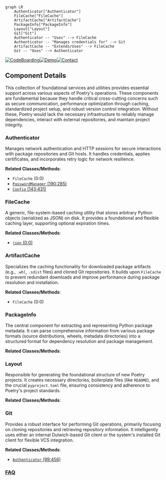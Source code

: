 ```mermaid
graph LR
    Authenticator["Authenticator"]
    FileCache["FileCache"]
    ArtifactCache["ArtifactCache"]
    PackageInfo["PackageInfo"]
    Layout["Layout"]
    Git["Git"]
    Authenticator -- "Uses" --> FileCache
    Authenticator -- "Manages credentials for" --> Git
    ArtifactCache -- "Extends/Uses" --> FileCache
    Git -- "Uses" --> Authenticator
```
[![CodeBoarding](https://img.shields.io/badge/Generated%20by-CodeBoarding-9cf?style=flat-square)](https://github.com/CodeBoarding/GeneratedOnBoardings)[![Demo](https://img.shields.io/badge/Try%20our-Demo-blue?style=flat-square)](https://www.codeboarding.org/demo)[![Contact](https://img.shields.io/badge/Contact%20us%20-%20contact@codeboarding.org-lightgrey?style=flat-square)](mailto:contact@codeboarding.org)

## Component Details

This collection of foundational services and utilities provides essential support across various aspects of Poetry's operations. These components are fundamental because they handle critical cross-cutting concerns such as secure communication, performance optimization through caching, standardized project setup, and robust version control integration. Without these, Poetry would lack the necessary infrastructure to reliably manage dependencies, interact with external repositories, and maintain project integrity.

### Authenticator
Manages network authentication and HTTP sessions for secure interactions with package repositories and Git hosts. It handles credentials, applies certificates, and incorporates retry logic for network resilience.


**Related Classes/Methods**:

- `FileCache` (0:0)
- <a href="https://github.com/python-poetry/poetry/blob/master/src/poetry/utils/password_manager.py#L190-L285" target="_blank" rel="noopener noreferrer">`PasswordManager` (190:285)</a>
- <a href="https://github.com/python-poetry/poetry/blob/master/src/poetry/config/config.py#L143-L431" target="_blank" rel="noopener noreferrer">`Config` (143:431)</a>


### FileCache
A generic, file-system-based caching utility that stores arbitrary Python objects (serialized as JSON) on disk. It provides a foundational and flexible caching layer, supporting optional expiration times.


**Related Classes/Methods**:

- <a href="https://github.com/python-poetry/poetry/blob/master/src/poetry/repositories/link_sources/json.py#L0-L0" target="_blank" rel="noopener noreferrer">`json` (0:0)</a>


### ArtifactCache
Specializes the caching functionality for downloaded package artifacts (e.g., `.whl`, `.sdist` files) and cloned Git repositories. It builds upon `FileCache` to prevent redundant downloads and improve performance during package resolution and installation.


**Related Classes/Methods**:

- `FileCache` (0:0)


### PackageInfo
The central component for extracting and representing Python package metadata. It can parse comprehensive information from various package formats (source distributions, wheels, metadata directories) into a structured format for dependency resolution and package management.


**Related Classes/Methods**:



### Layout
Responsible for generating the foundational structure of new Poetry projects. It creates necessary directories, boilerplate files (like `README`), and the crucial `pyproject.toml` file, ensuring consistency and adherence to Poetry's project standards.


**Related Classes/Methods**:



### Git
Provides a robust interface for performing Git operations, primarily focusing on cloning repositories and retrieving repository information. It intelligently uses either an internal Dulwich-based Git client or the system's installed Git client for flexible VCS integration.


**Related Classes/Methods**:

- <a href="https://github.com/python-poetry/poetry/blob/master/src/poetry/utils/authenticator.py#L99-L456" target="_blank" rel="noopener noreferrer">`Authenticator` (99:456)</a>




### [FAQ](https://github.com/CodeBoarding/GeneratedOnBoardings/tree/main?tab=readme-ov-file#faq)